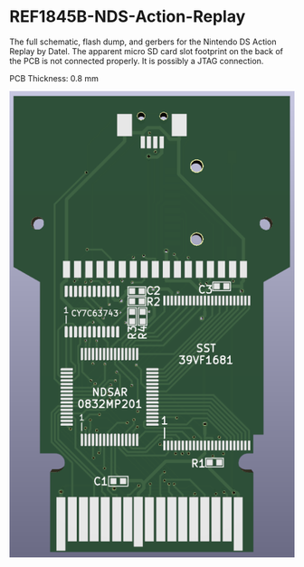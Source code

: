 # REF1845B-NDS-Action-Replay
The full schematic, flash dump, and gerbers for the Nintendo DS Action Replay by Datel. The apparent micro SD card slot footprint on the back of the PCB is not connected properly. It is possibly a JTAG connection.

PCB Thickness: 0.8 mm

![image](https://github.com/Modman/REF1845B-NDS-Action-Replay/blob/main/REF1845B.png)

